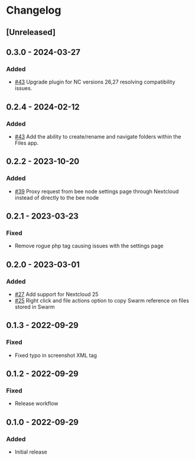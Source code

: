 # Changelog

## [Unreleased]

## 0.3.0 - 2024-03-27

### Added

-   [#43](https://github.com/MetaProvide/nextcloud-swarm-plugin/issues/45) Upgrade plugin for NC versions 26,27 resolving compatibility issues.

## 0.2.4 - 2024-02-12

### Added

-   [#43](https://github.com/MetaProvide/nextcloud-swarm-plugin/issues/43) Add the ability to create/rename and navigate folders within the Files app.

## 0.2.2 - 2023-10-20

### Added

-   [#39](https://github.com/MetaProvide/nextcloud-swarm-plugin/issues/39) Proxy request from bee node settings page through Nextcloud instead of directly to the bee node

## 0.2.1 - 2023-03-23

### Fixed

-   Remove rogue php tag causing issues with the settings page

## 0.2.0 - 2023-03-01

### Added

-   [#27](https://github.com/MetaProvide/nextcloud-swarm-plugin/issues/27) Add support for Nextcloud 25
-   [#25](https://github.com/MetaProvide/nextcloud-swarm-plugin/issues/25) Right click and file actions option to copy Swarm reference on files stored in Swarm

## 0.1.3 - 2022-09-29

### Fixed

-   Fixed typo in screenshot XML tag

## 0.1.2 - 2022-09-29

### Fixed

-   Release workflow

## 0.1.0 - 2022-09-29

### Added

-   Initial release
